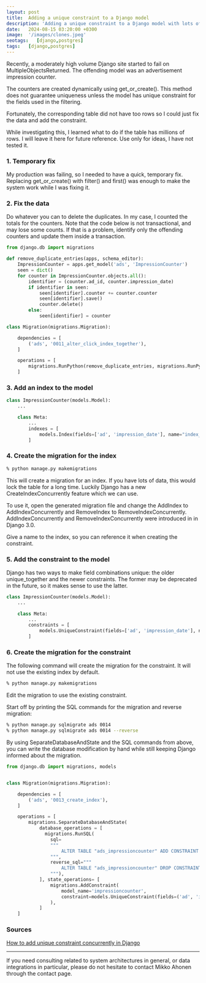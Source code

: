 ```yaml
---
layout: post
title:  Adding a unique constraint to a Django model
description: 'Adding a unique constraint to a Django model with lots of data when using Postgres'
date:   2024-08-15 03:20:00 +0300
image:  '/images/clones.jpeg'
seotags:   [django,postgres]
tags:   [django,postgres]
---
```

Recently, a moderately high volume Django site started to fail on MultipleObjectsReturned. The offending model was 
an advertisement impression counter.

The counters are created dynamically using get_or_create(). This method does not guarantee uniqueness unless the 
model has unique constraint for the fields used in the filtering.

Fortunately, the corresponding table did not have too rows so I could just fix the data and add the constraint.

While investigating this, I learned what to do if the table has millions of rows. I will leave it here for future
reference. Use only for ideas, I have not tested it.

### 1. Temporary fix

My production was failing, so I needed to have a quick, temporary fix. Replacing get_or_create() with 
filter() and first() was enough to make the system work while I was fixing it.

### 2. Fix the data

Do whatever you can to delete the duplicates. In my case, I counted the totals for the counters. Note that 
the code below is not transactional, and may lose some counts. If that is a problem, identify only the 
offending counters and update them inside a transaction.

```python
from django.db import migrations

def remove_duplicate_entries(apps, schema_editor):
    ImpressionCounter = apps.get_model('ads', 'ImpressionCounter')
    seen = dict()
    for counter in ImpressionCounter.objects.all():
        identifier = (counter.ad_id, counter.impression_date)
        if identifier in seen:
            seen[identifier].counter += counter.counter
            seen[identifier].save()
            counter.delete()
        else:
            seen[identifier] = counter

class Migration(migrations.Migration):

    dependencies = [
        ('ads', '0011_alter_click_index_together'),
    ]

    operations = [
        migrations.RunPython(remove_duplicate_entries, migrations.RunPython.noop),
    ]
```

### 3. Add an index to the model

```python
class ImpressionCounter(models.Model):
    ...    

    class Meta:
        ...
        indexes = [
            models.Index(fields=['ad', 'impression_date'], name="index_impression_counter"),
        ]
```

### 4. Create the migration for the index

```bash
% python manage.py makemigrations
```

This will create a migration for an index. If you have lots of data, this would lock the table for a long
time. Luckily Django has a new CreateIndexConcurrently feature which we can use.

To use it, open the generated migration file and change the AddIndex to AddIndexConcurrently and
RemoveIndex to RemoveIndexConcurrently. AddIndexConcurrently and RemoveIndexConcurrently were introduced in 
in Django 3.0.

Give a name to the index, so you can reference it when creating the constraint.

### 5. Add the constraint to the model

Django has two ways to make field combinations unique: the older unique_together and the newer constraints. The former
may be deprecated in the future, so it makes sense to use the latter.

```python
class ImpressionCounter(models.Model):
    ...    

    class Meta:
        ...
        constraints = [
            models.UniqueConstraint(fields=['ad', 'impression_date'], name='unique_ad_impression_date')
        ]
```

### 6. Create the migration for the constraint

The following command will create the migration for the constraint. It will not use the existing index by 
default.

```bash
% python manage.py makemigrations
```

Edit the migration to use the existing constraint.

Start off by printing the SQL commands for the migration and reverse migration:

```bash
% python manage.py sqlmigrate ads 0014
% python manage.py sqlmigrate ads 0014 --reverse
```
By using SeparateDatabaseAndState and the SQL commands from above, you can write the database modification by 
hand while still keeping Django informed about the migration.

```python
from django.db import migrations, models


class Migration(migrations.Migration):

    dependencies = [
        ('ads', '0013_create_index'),
    ]

    operations = [
        migrations.SeparateDatabaseAndState(
            database_operations = [
              migrations.RunSQL(
                sql=
                """
                    ALTER TABLE "ads_impressioncounter" ADD CONSTRAINT "unique_ad_impression_date" UNIQUE ("ad_id", "impression_date") USING INDEX (index_impression_counter);
                """,
                reverse_sql="""
                    ALTER TABLE "ads_impressioncounter" DROP CONSTRAINT "unique_ad_impression_date";
                """),
            ], state_operations= [
                migrations.AddConstraint(
                    model_name='impressioncounter',
                    constraint=models.UniqueConstraint(fields=('ad', 'impression_date'), name='unique_ad_impression_date'),
                ),
            ]
    ]
```

### Sources

<a href="https://medium.com/@timmerop/how-to-add-a-uniqueconstraint-concurrently-in-django-2043c4752ee6">How to add unique constraint concurrently in Django</a>

***

If you need consulting related to system architectures in general, or data integrations in
particular, please do not hesitate to contact Mikko Ahonen through the contact page.
